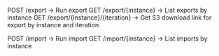 POST /export -> Run export
GET /export/{instance} -> List exports by instance
GET /export/{instance}/{iteration} -> Get S3 download link for export by instance and iteration

POST /import -> Run import
GET /import/{instance} -> List imports by instance
